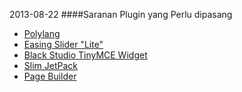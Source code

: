 2013-08-22
####Saranan Plugin yang Perlu dipasang

* [Polylang](http://wordpress.org/plugins/polylang/)
* [Easing Slider "Lite"]()
* [Black Studio TinyMCE Widget](http://wordpress.org/plugins/black-studio-tinymce-widget/)
* [Slim JetPack](http://wordpress.org/plugins/slimjetpack/)
* [Page Builder](http://wordpress.org/plugins/siteorigin-panels/)
